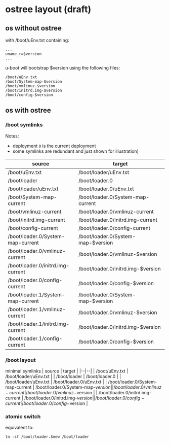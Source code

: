 # ostree layout (draft)

## os without ostree 

with /boot/uEnv.txt containing:
```
...
uname_r=$version
...
```

u-boot will bootstrap $version using the following files:
```
/boot/uEnv.txt
/boot/System-map-$version
/boot/vmlinuz-$version
/boot/initrd.img-$version
/boot/config-$version
```


## os with ostree

### /boot symlinks

Notes: 
- deployment `0` is the current deployment
- some symlinks are redundant and just shown for illustration)

| source | target |
|--|--|
| /boot/uEnv.txt | /boot/loader/uEnv.txt |
| /boot/loader   | /boot/loader.0  | 
| /boot/loader/uEnv.txt | /boot/loader.0/uEnv.txt |
| /boot/System-map-current | /boot/loader.0/System-map-current |
| /boot/vmlinuz-current | /boot/loader.0/vmlinuz-current |
| /boot/initrd.img-current | /boot/loader.0/initrd.img-current |
| /boot/config-current | /boot/loader.0/config-current |
| /boot/loader.0/System-map-current | /boot/loader.0/System-map-$version |
| /boot/loader.0/vmlinuz-current | /boot/loader.0/vmlinuz-$version |
| /boot/loader.0/initrd.img-current | /boot/loader.0/initrd.img-$version |
| /boot/loader.0/config-current | /boot/loader.0/config-$version |
| /boot/loader.1/System-map-current | /boot/loader.0/System-map-$version |
| /boot/loader.1/vmlinuz-current | /boot/loader.0/vmlinuz-$version |
| /boot/loader.1/initrd.img-current | /boot/loader.0/initrd.img-$version |
| /boot/loader.1/config-current | /boot/loader.0/config-$version |


### /boot layout

minimal symlinks
| source | target |
|--|--|
| /boot/uEnv.txt | /boot/loader/uEnv.txt |
| /boot/loader   | /boot/loader.0  | 
| /boot/loader/uEnv.txt | /boot/loader.0/uEnv.txt |
| /boot/loader.0/System-map-current | /boot/loader.0/System-map-$version |
| /boot/loader.0/vmlinuz-current | /boot/loader.0/vmlinuz-$version |
| /boot/loader.0/initrd.img-current | /boot/loader.0/initrd.img-$version |
| /boot/loader.0/config-current | /boot/loader.0/config-$version |




### atomic switch

equivalent to:
```
ln -sf /boot/loader.$new /boot/loader
```

